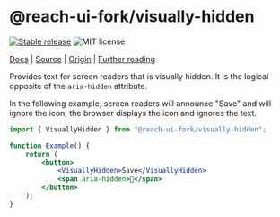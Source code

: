 # @reach-ui-fork/visually-hidden

[![Stable release](https://img.shields.io/npm/v/@reach-ui-fork/visually-hidden.svg)](https://npm.im/@reach-ui-fork/visually-hidden) ![MIT license](https://badgen.now.sh/badge/license/MIT)

[Docs](https://reach.tech/visually-hidden) | [Source](https://github.com/reach/reach-ui/tree/main/packages/visually-hidden) | [Origin](https://snook.ca/archives/html_and_css/hiding-content-for-accessibility) | [Further reading](https://a11yproject.com/posts/how-to-hide-content/)

Provides text for screen readers that is visually hidden. It is the logical opposite of the `aria-hidden` attribute.

In the following example, screen readers will announce "Save" and will ignore the icon; the browser displays the icon and ignores the text.

```jsx
import { VisuallyHidden } from "@reach-ui-fork/visually-hidden";

function Example() {
	return (
		<button>
			<VisuallyHidden>Save</VisuallyHidden>
			<span aria-hidden>💾</span>
		</button>
	);
}
```

